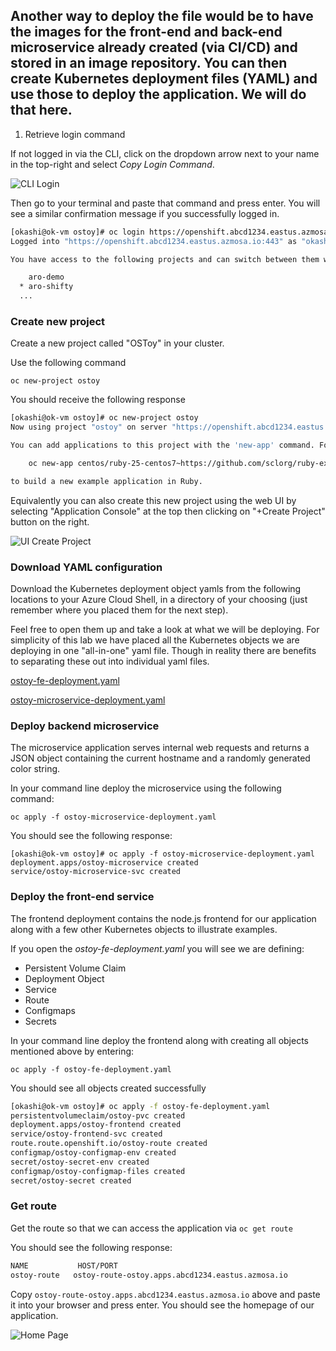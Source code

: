 ## Another way to deploy the file would be to have the images for the front-end and back-end microservice already created (via CI/CD) and stored in an image repository.  You can then create Kubernetes deployment files (YAML) and use those to deploy the application.  We will do that here.

1. Retrieve login command

If not logged in via the CLI, click on the dropdown arrow next to your name in the top-right and select *Copy Login Command*.

![CLI Login](/media/managedlab/7-ostoy-login.png)

Then go to your terminal and paste that command and press enter.  You will see a similar confirmation message if you successfully logged in.

```sh
[okashi@ok-vm ostoy]# oc login https://openshift.abcd1234.eastus.azmosa.io --token=hUXXXXXX
Logged into "https://openshift.abcd1234.eastus.azmosa.io:443" as "okashi" using the token provided.

You have access to the following projects and can switch between them with 'oc project <projectname>':

    aro-demo
  * aro-shifty
  ...
```

### Create new project

Create a new project called "OSToy" in your cluster.

Use the following command

`oc new-project ostoy`

You should receive the following response

```sh
[okashi@ok-vm ostoy]# oc new-project ostoy
Now using project "ostoy" on server "https://openshift.abcd1234.eastus.azmosa.io:443".

You can add applications to this project with the 'new-app' command. For example, try:

    oc new-app centos/ruby-25-centos7~https://github.com/sclorg/ruby-ex.git

to build a new example application in Ruby.
```

Equivalently you can also create this new project using the web UI by selecting "Application Console" at the top  then clicking on "+Create Project" button on the right.

![UI Create Project](/media/managedlab/6-ostoy-newproj.png)

### Download YAML configuration

Download the Kubernetes deployment object yamls from the following locations to your Azure Cloud Shell, in a directory of your choosing (just remember where you placed them for the next step).

Feel free to open them up and take a look at what we will be deploying. For simplicity of this lab we have placed all the Kubernetes objects we are deploying in one "all-in-one" yaml file.  Though in reality there are benefits to separating these out into individual yaml files.

[ostoy-fe-deployment.yaml](/yaml/ostoy-fe-deployment.yaml)

[ostoy-microservice-deployment.yaml](/yaml/ostoy-microservice-deployment.yaml)

### Deploy backend microservice

The microservice application serves internal web requests and returns a JSON object containing the current hostname and a randomly generated color string.

In your command line deploy the microservice using the following command:

`oc apply -f ostoy-microservice-deployment.yaml`

You should see the following response:
```
[okashi@ok-vm ostoy]# oc apply -f ostoy-microservice-deployment.yaml
deployment.apps/ostoy-microservice created
service/ostoy-microservice-svc created
```

### Deploy the front-end service

The frontend deployment contains the node.js frontend for our application along with a few other Kubernetes objects to illustrate examples.

 If you open the *ostoy-fe-deployment.yaml* you will see we are defining:

- Persistent Volume Claim
- Deployment Object
- Service
- Route
- Configmaps
- Secrets

In your command line deploy the frontend along with creating all objects mentioned above by entering:

`oc apply -f ostoy-fe-deployment.yaml`

You should see all objects created successfully

```sh
[okashi@ok-vm ostoy]# oc apply -f ostoy-fe-deployment.yaml
persistentvolumeclaim/ostoy-pvc created
deployment.apps/ostoy-frontend created
service/ostoy-frontend-svc created
route.route.openshift.io/ostoy-route created
configmap/ostoy-configmap-env created
secret/ostoy-secret-env created
configmap/ostoy-configmap-files created
secret/ostoy-secret created
```

### Get route

Get the route so that we can access the application via `oc get route`

You should see the following response:

```sh
NAME           HOST/PORT                                                      PATH      SERVICES              PORT      TERMINATION   WILDCARD
ostoy-route   ostoy-route-ostoy.apps.abcd1234.eastus.azmosa.io             ostoy-frontend-svc   <all>                   None
```

Copy `ostoy-route-ostoy.apps.abcd1234.eastus.azmosa.io` above and paste it into your browser and press enter.  You should see the homepage of our application.

![Home Page](/media/managedlab/10-ostoy-homepage.png)
